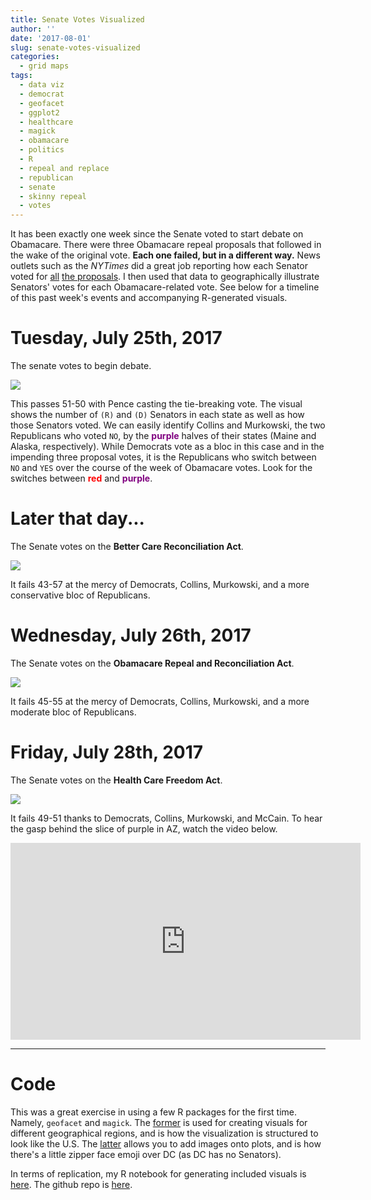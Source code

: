 ```yaml
---
title: Senate Votes Visualized
author: ''
date: '2017-08-01'
slug: senate-votes-visualized
categories:
  - grid maps
tags:
  - data viz
  - democrat
  - geofacet
  - ggplot2
  - healthcare
  - magick
  - obamacare
  - politics
  - R
  - repeal and replace
  - republican
  - senate
  - skinny repeal
  - votes
---
```


It has been exactly one week since the Senate voted to start debate on Obamacare. There were three Obamacare repeal proposals that followed in the wake of the original vote. **Each one failed, but in a different way.** News outlets such as the *NYTimes* did a great job reporting how each Senator voted for [all](https://www.nytimes.com/interactive/2017/07/25/us/politics/senate-vote-republican-health-care-bill.html) [the proposals](https://www.nytimes.com/interactive/2017/07/25/us/politics/senate-votes-repeal-obamacare.html). I then used that data to geographically illustrate Senators' votes for each Obamacare-related vote. See below for a timeline of this past week's events and accompanying R-generated visuals.

# Tuesday, July 25th, 2017

The senate votes to begin debate.

![](/post/senate-votes-visualized_files/deb_final.png)

This passes 51-50 with Pence casting the tie-breaking vote. The visual shows the number of `(R)` and `(D)` Senators in each state as well as how those Senators voted. We can easily identify Collins and Murkowski, the two Republicans who voted `NO`, by the <font color="purple">**purple**</font> halves of their states (Maine and Alaska, respectively). While Democrats vote as a bloc in this case and in the impending three proposal votes, it is the Republicans who switch between `NO` and `YES` over the course of the week of Obamacare votes. Look for the switches between <font color="red">**red**</font> and <font color="purple">**purple**</font>.

# Later that day...

The Senate votes on the **Better Care Reconciliation Act**.

![](/post/senate-votes-visualized_files/rr_final.png)

It fails 43-57 at the mercy of Democrats, Collins, Murkowski, and a more conservative bloc of Republicans.

# Wednesday, July 26th, 2017

The Senate votes on the **Obamacare Repeal and Reconciliation Act**.

![](/post/senate-votes-visualized_files/pr_final.png)

It fails 45-55 at the mercy of Democrats, Collins, Murkowski, and a more moderate bloc of Republicans.

# Friday, July 28th, 2017

The Senate votes on the **Health Care Freedom Act**.

![](/post/senate-votes-visualized_files/sk_final.png)

It fails 49-51 thanks to Democrats, Collins, Murkowski, and McCain. To hear the gasp behind the slice of purple in AZ, watch the video below.

<center>
<iframe width="560" height="315" src="https://www.youtube.com/embed/iNwLDj6D520" frameborder="0" allow="autoplay; encrypted-media" allowfullscreen></iframe>
</center>

---

# Code

This was a great exercise in using a few R packages for the first time. Namely, `geofacet` and `magick`. The [former](https://hafen.github.io/geofacet/) is used for creating visuals for different geographical regions, and is how the visualization is structured to look like the U.S. The [latter](http://www.danielphadley.com/ggplot-logo/) allows you to add images onto plots, and is how there's a little zipper face emoji over DC (as DC has no Senators).

In terms of replication, my R notebook for generating included visuals is [here](http://rpubs.com/apalbright/senate-votes-visualized). The github repo is [here](https://github.com/apalbright/senate-votes-viz).

